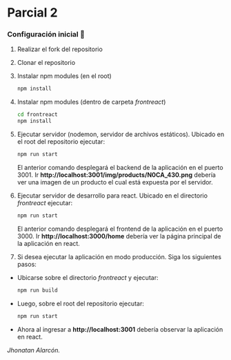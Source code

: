 # Parcial 2

### Configuración inicial 🔧

1. Realizar el fork del repositorio

2. Clonar el repositorio

3. Instalar npm modules (en el root)

   ```bash
   npm install
   ```

4. Instalar npm modules (dentro de carpeta _frontreact_)

   ```bash
   cd frontreact
   npm install
   ```

5. Ejecutar servidor (nodemon, servidor de archivos estáticos). Ubicado en el root del repositorio ejecutar:

   ```bash
   npm run start
   ```

   El anterior comando desplegará el backend de la aplicación en el puerto 3001. Ir **http://localhost:3001/img/products/N0CA_430.png** debería ver una imagen de un producto el cual está expuesta por el servidor.

6. Ejecutar servidor de desarrollo para react. Ubicado en el directorio _frontreact_ ejecutar:

   ```bash
   npm run start
   ```

   El anterior comando desplegará el frontend de la aplicación en el puerto 3000. Ir **http://localhost:3000/home** debería ver la página principal de la aplicación en react.

7. Si desea ejecutar la aplicación en modo producción. Siga los siguientes pasos:

- Ubicarse sobre el directorio _frontreact_ y ejecutar:
  ```bash
  npm run build
  ```
- Luego, sobre el root del repositorio ejecutar:
  ```bash
  npm run start
  ```
- Ahora al ingresar a **http://localhost:3001** debería observar la aplicación en react.

_Jhonatan Alarcón._
